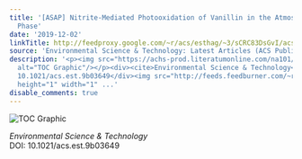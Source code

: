 ```yaml
---
title: '[ASAP] Nitrite-Mediated Photooxidation of Vanillin in the Atmospheric Aqueous
  Phase'
date: '2019-12-02'
linkTitle: http://feedproxy.google.com/~r/acs/esthag/~3/sCRC83DsGvI/acs.est.9b03649
source: 'Environmental Science & Technology: Latest Articles (ACS Publications)'
description: '<p><img src="https://achs-prod.literatumonline.com/na101/home/literatum/publisher/achs/journals/content/esthag/0/esthag.ahead-of-print/acs.est.9b03649/20191127/images/medium/es9b03649_0005.gif"
  alt="TOC Graphic"/></p><div><cite>Environmental Science & Technology</cite></div><div>DOI:
  10.1021/acs.est.9b03649</div><img src="http://feeds.feedburner.com/~r/acs/esthag/~4/sCRC83DsGvI"
  height="1" width="1" ...'
disable_comments: true
---
```

<p><img src="https://achs-prod.literatumonline.com/na101/home/literatum/publisher/achs/journals/content/esthag/0/esthag.ahead-of-print/acs.est.9b03649/20191127/images/medium/es9b03649_0005.gif" alt="TOC Graphic"/></p><div><cite>Environmental Science & Technology</cite></div><div>DOI: 10.1021/acs.est.9b03649</div><img src="http://feeds.feedburner.com/~r/acs/esthag/~4/sCRC83DsGvI" height="1" width="1" ...